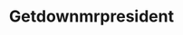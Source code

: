 ---
title: Getdownmrpresident
crosslinks:
- Overwatch
- titanfall
- Paladins
- hitmanimals
- tf2
- gifv
- getdownmrmondatta
- GamersBeingBros
- ChildrenFallingOver
- paragon
- GTAV
- Planetside
- gaming
- PixelArt
- Battlefield
- forhonor
- noisygifs
- PrequelMemes
---